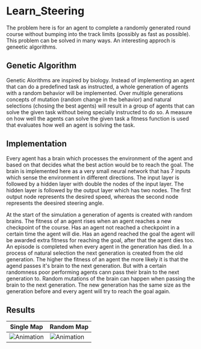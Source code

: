 # Learn_Steering
The problem here is for an agent to complete a randomly generated round course without bumping into the track limits (possibly as fast as possible). This problem can be solved in many ways. An interesting approch is geneetic algorithms. 

## Genetic Algorithm
Genetic Alorithms are inspired by biology. Instead of implementing an agent that can do a predefined task as instructed, a whole generation of agents with a random behavior will be implemented. Over multiple generations concepts of mutation (random change in the behavior) and natural selections (chosing the best agents) will result in a group of agents that can solve the given task without being specially instructed to do so. A measure on how well the agents can solve the given task a fitness function is used that evaluates how well an agent is solving the task.

## Implementation
Every agent has a brain which processes the environment of the agent and based on that decides what the best action would be to reach the goal. The brain is implemented here as a very small neural network that has 7 inputs which sense the environment in different directions. The input layer is followed by a hidden layer with double the nodes of the input layer. The hidden layer is followed by the output layer which has two nodes. The first output node represents the desired speed, whereas the second node represents the deesired steering angle.

At the start of the simulation a generation of agents is created with random brains. The fitness of an agent rises when an agent reaches a new checkpoint of the course. Has an agent not reached a checkpoint in a certain time the agent will die. Has an agend reached the goal the agent will be awarded extra fitness for reaching the goal, after that the agent dies too.
An episode is completed when every agent in the generation has died. In a process of natural selection the next generation is created from the old generation. The higher the fitness of an agent the more likely it is that the agend passes it's brain to the next generation. But with a certain randomness poor performing agents cann pass their brain to the next generation to. Random mutations of the brain can happen when passing the brain to the next generation. The new generation has the same size as the generation before and every agent will try to reach the goal again.

## Results
Single Map | Random Map
--- | --- 
![Animation](resources/cars_single_speed.gif) | ![Animation](resources/cars_random.gif) | 


